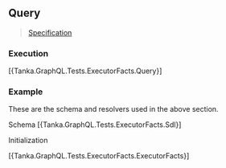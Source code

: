 ## Query

> [Specification](https://facebook.github.io/graphql/June2018/#sec-Query)

### Execution

[{Tanka.GraphQL.Tests.ExecutorFacts.Query}]


### Example

These are the schema and resolvers used in the above section.

Schema
[{Tanka.GraphQL.Tests.ExecutorFacts.Sdl}]

Initialization

[{Tanka.GraphQL.Tests.ExecutorFacts.ExecutorFacts}]